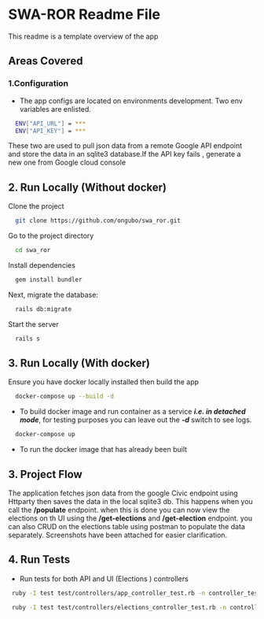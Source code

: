 # SWA-ROR Readme File

This readme is a template overview of the app

## Areas Covered

### 1.Configuration

- The app configs are located on environments development. Two env variables are enlisted.

```bash
  ENV["API_URL"] = ***
  ENV["API_KEY"] = ***
```

These two are used to pull json data from a remote Google API endpoint and store the data in an sqlite3 database.If the API key fails , generate a new one from Google cloud console

## 2. Run Locally (Without docker)

Clone the project

```bash
  git clone https://github.com/ongubo/swa_ror.git
```

Go to the project directory

```bash
  cd swa_ror
```

Install dependencies

```bash
  gem install bundler
```

Next, migrate the database:

```bash
  rails db:migrate
```

Start the server

```bash
  rails s
```

## 3. Run Locally (With docker)

Ensure you have docker locally installed then build the app

```bash
  docker-compose up --build -d
```

- To build docker image and run container as a service **_i.e. in detached mode_**, for testing purposes you can leave out the **_-d_** switch to see logs.

```bash
  docker-compose up
```

- To run the docker image that has already been built

## 3. Project Flow

The application fetches json data from the google Civic endpoint using Httparty then saves the data in the local sqlite3 db. This happens when you call the **/populate** endpoint. when this is done you can now view the elections on th UI using the **/get-elections** and **/get-election** endpoint. you can also CRUD on the elections table using postman to populate the data separately. Screenshots have been attached for easier clarification.

## 4. Run Tests

- Run tests for both API and UI (Elections ) controllers

```bash
 ruby -I test test/controllers/app_controller_test.rb -n controller_test
```

```bash
 ruby -I test test/controllers/elections_controller_test.rb -n controller_test

```
